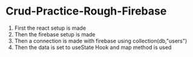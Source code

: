 # Crud-Practice-Rough-Firebase
1. First the react setup is made <br>
2. Then the firebase setup is made
3. Then a connection is made with firebase using collection(db,"users")
4. Then the data is set to useState Hook and map method is used
